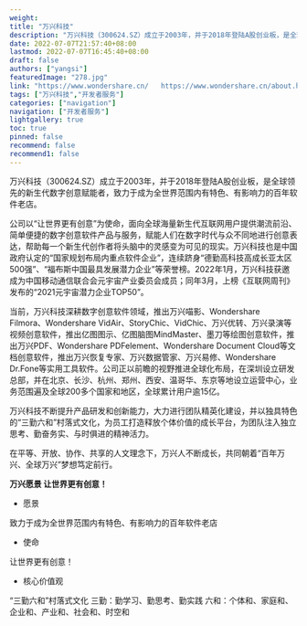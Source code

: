 ```yaml
---
weight: 
title: "万兴科技"
description: "万兴科技（300624.SZ）成立于2003年，并于2018年登陆A股创业板，是全球领先的新生代数字创意赋能者，致力于成为全世界范围内有特色、有影响力的百年软件老店。"
date: 2022-07-07T21:57:40+08:00
lastmod: 2022-07-07T16:45:40+08:00
draft: false
authors: ["yangsi"]
featuredImage: "278.jpg"
link: "https://www.wondershare.cn/   https://www.wondershare.cn/about.html"
tags: ["万兴科技","开发者服务"]
categories: ["navigation"]
navigation: ["开发者服务"]
lightgallery: true
toc: true
pinned: false
recommend: false
recommend1: false
---
```


万兴科技（300624.SZ）成立于2003年，并于2018年登陆A股创业板，是全球领先的新生代数字创意赋能者，致力于成为全世界范围内有特色、有影响力的百年软件老店。

公司以“让世界更有创意”为使命，面向全球海量新生代互联网用户提供潮流前沿、简单便捷的数字创意软件产品与服务，赋能人们在数字时代与众不同地进行创意表达，帮助每一个新生代创作者将头脑中的灵感变为可见的现实。万兴科技也是中国政府认定的“国家规划布局内重点软件企业”，连续跻身“德勤高科技高成长亚太区500强”、“福布斯中国最具发展潜力企业”等荣誉榜。2022年1月，万兴科技获邀成为中国移动通信联合会元宇宙产业委员会成员；同年3月，上榜《互联网周刊》发布的“2021元宇宙潜力企业TOP50”。

当前，万兴科技深耕数字创意软件领域，推出万兴喵影、Wondershare Filmora、Wondershare VidAir、StoryChic、VidChic、万兴优转、万兴录演等视频创意软件，推出亿图图示、亿图脑图MindMaster、墨刀等绘图创意软件，推出万兴PDF、Wondershare PDFelement、Wondershare Document Cloud等文档创意软件，推出万兴恢复专家、万兴数据管家、万兴易修、Wondershare Dr.Fone等实用工具软件。公司正以前瞻的视野推进全球化布局，在深圳设立研发总部，并在北京、长沙、杭州、郑州、西安、温哥华、东京等地设立运营中心，业务范围遍及全球200多个国家和地区，全球累计用户逾15亿。

万兴科技不断提升产品研发和创新能力，大力进行团队精英化建设，并以独具特色的“三勤六和”村落式文化，为员工打造释放个体价值的成长平台，为团队注入独立思考、勤奋务实、与时俱进的精神活力。

在平等、开放、协作、共享的人文理念下，万兴人不断成长，共同朝着“百年万兴、全球万兴”梦想笃定前行。

**万兴愿景  让世界更有创意！**

- 愿景

致力于成为全世界范围内有特色、有影响力的百年软件老店

- 使命

让世界更有创意！

- 核心价值观

“三勤六和”村落式文化
三勤：勤学习、勤思考、勤实践
六和：个体和、家庭和、企业和、产业和、社会和、时空和